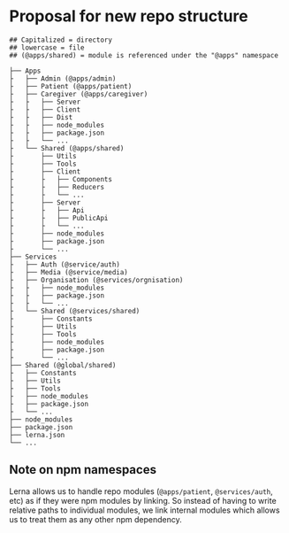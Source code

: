 # Proposal for new repo structure

```
## Capitalized = directory
## lowercase = file
## (@apps/shared) = module is referenced under the "@apps" namespace

├── Apps
├   ├── Admin (@apps/admin)
├   ├── Patient (@apps/patient)
├   ├── Caregiver (@apps/caregiver)
├   ├   ├── Server
├   ├   ├── Client
├   ├   ├── Dist
├   ├   ├── node_modules
├   ├   ├── package.json
├   ├   └── ...
├   └── Shared (@apps/shared)
├       ├── Utils
├       ├── Tools
├       ├── Client
├       ├   ├── Components
├       ├   ├── Reducers
├       ├   └── ...
├       ├── Server
├       ├   ├── Api
├       ├   ├── PublicApi
├       ├   └── ...
├       ├── node_modules
├       ├── package.json
├       └── ...
├── Services
├   ├── Auth (@service/auth)
├   ├── Media (@service/media)
├   ├── Organisation (@services/orgnisation)
├   ├   ├── node_modules
├   ├   ├── package.json
├   ├   └── ...
├   └── Shared (@services/shared)
├       ├── Constants
├       ├── Utils
├       ├── Tools
├       ├── node_modules
├       ├── package.json
├       └── ...
├── Shared (@global/shared)
├   ├── Constants
├   ├── Utils
├   ├── Tools
├   ├── node_modules
├   ├── package.json
├   └── ...
├── node_modules
├── package.json
├── lerna.json
└── ...
```

## Note on npm namespaces

Lerna allows us to handle repo modules (`@apps/patient`, `@services/auth`, etc) as if they were npm modules by linking. So instead of having to write relative paths to individual modules, we link internal modules which allows us to treat them as any other npm dependency.